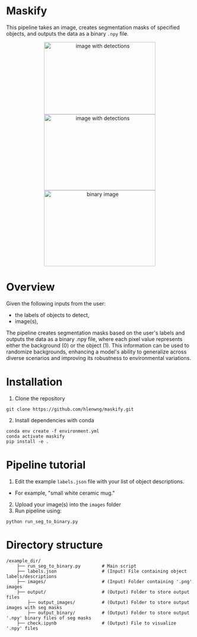 # Maskify
This pipeline takes an image, creates segmentation masks of specified objects, and outputs the data as a binary `.npy` file.
<center>
  <img src="https://github.com/user-attachments/assets/2aa7e6e9-50c1-45f9-adb1-4c476ab5703b" alt="image with detections" width="300" height="195">
  <img src="https://github.com/user-attachments/assets/ae5aaeae-0f61-4f57-9eb1-d5d7659a1496" alt="image with detections" width="300" height="205">
  <img src="https://github.com/user-attachments/assets/f6d3a5b1-8014-415f-b701-1154a5c8fd1c" alt="binary image" width="300" height="205">
</center>

# Overview
Given the following inputs from the user:
- the labels of objects to detect,
- image(s),
  
The pipeline creates segmentation masks based on the user's labels and outputs the data as a binary .npy file, where each pixel value represents either the background (0) or the object (1). This information can be used to randomize backgrounds, enhancing a model's ability to generalize across diverse scenarios and improving its robustness to environmental variations.

# Installation
1. Clone the repository
```
git clone https://github.com/hlenwng/maskify.git
```
2. Install dependencies with conda
```
conda env create -f environment.yml
conda activate maskify
pip install -e .
```

# Pipeline tutorial
1. Edit the example `labels.json` file with your list of object descriptions. 
- For example, "small white ceramic mug."
2. Upload your image(s) into the `images` folder
3. Run pipeline using:
```
python run_seg_to_binary.py
```

# Directory structure
```
/example_dir/
    ├── run_seg_to_binary.py        # Main script
    ├── labels.json                 # (Input) File containing object labels/descriptions
    ├── images/                     # (Input) Folder containing '.png' images
    ├── output/                     # (Output) Folder to store output files
        ├── output_images/          # (Output) Folder to store output images with seg masks
        ├── output_binary/          # (Output) Folder to store output '.npy' binary files of seg masks
    ├── check.ipynb                 # (Output) File to visualize '.npy' files
```
